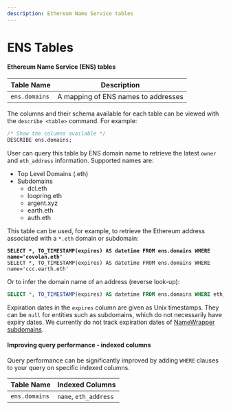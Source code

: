 ```yaml
---
description: Ethereum Name Service tables
---
```


# ENS Tables

#### **Ethereum Name Service (ENS) tables**

| Table Name    | Description                         |
| ------------- | ----------------------------------- |
| `ens.domains` | A mapping of ENS names to addresses |

The columns and their schema available for each table can be viewed with the `describe <table>` command. For example:

```sql
/* Show the columns available */
DESCRIBE ens.domains;
```

User can query this table by ENS domain name to retrieve the latest `owner` and `eth_address` information. Supported names are:

* Top Level Domains (.eth)
* Subdomains
  * dcl.eth
  * loopring.eth
  * argent.xyz
  * earth.eth
  * auth.eth

This table can be used, for example, to retrieve the Ethereum address associated with a  `*.eth` domain or subdomain:

<pre class="language-sql"><code class="lang-sql"><strong>SELECT *, TO_TIMESTAMP(expires) AS datetime FROM ens.domains WHERE name='covolan.eth'
</strong>SELECT *, TO_TIMESTAMP(expires) AS datetime FROM ens.domains WHERE name='ccc.earth.eth'
</code></pre>

Or to infer the domain name of an address (reverse look-up):

```sql
SELECT *, TO_TIMESTAMP(expires) AS datetime FROM ens.domains WHERE eth_address='0x73690db4433c90111bafd0e20e4e43b54696b050'
```

Expiration dates in the `expires` column are given as Unix timestamps. They can be `null` for entities such as subdomains, which do not necessarily have expiry dates. We currently do not track expiration dates of [NameWrapper subdomains](https://github.com/ensdomains/ens-contracts/tree/master/contracts/wrapper).

#### Improving query performance - indexed columns

Query performance can be significantly improved by adding `WHERE` clauses to your query on specific indexed columns.

| Table Name    | Indexed Columns        |
| ------------- | ---------------------- |
| `ens.domains` | `name`, `eth_address`  |
